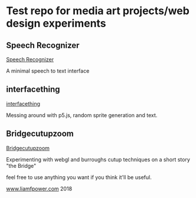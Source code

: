 # Test repo for media art projects/web design experiments

## Speech Recognizer
[Speech Recognizer](https://burstmembrane.github.io/interfacespeech/speechrecognizer/)

A minimal speech to text interface

## interfacething
[interfacething](https://burstmembrane.github.io/interfacespeech/interfacething/)

Messing around with p5.js, random sprite generation and text.

## Bridgecutupzoom
[Bridgecutupzoom](https://burstmembrane.github.io/interfacespeech/bridgecutupzoom/)

Experimenting with webgl and burroughs cutup techniques on a short story "the Bridge"

feel free to use anything you want if you think it'll be useful.

<a>www.liamfpower.com</a> 2018
